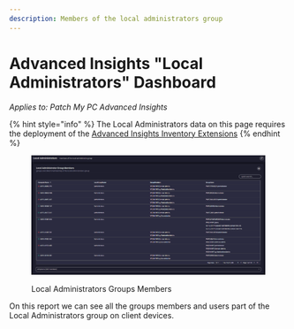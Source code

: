 ```yaml
---
description: Members of the local administrators group
---
```


# Advanced Insights "Local Administrators" Dashboard

_Applies to: Patch My PC Advanced Insights_

{% hint style="info" %}
The Local Administrators data on this page requires the deployment of the  [Advanced Insights Inventory Extensions](../../advanced-insights-inventory-extensions/)
{% endhint %}

<figure><img src="../../../_images/gitbook/image (2168).png" alt=""><figcaption><p>Local Administrators Groups Members</p></figcaption></figure>

On this report we can see all the groups members and users part of the Local Administrators group on client devices.
